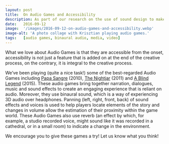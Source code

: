 ```yaml
---
layout: post
title:  On Audio Games and Accessibility
description: As part of our research on the use of sound design to make films and TV programmes inclusive, we have been looking into the field of Audio Games, that is, games in which audio is the main way of communication and entertainment and which can be played regardless of one’s sight condition. 
date:   2016-09-12
image:  '/images/2016-09-12-on-audio-games-and-accessibility.webp'
image-alt: 'A photo collage with Krisztian playing audio games.'
tags:   [audio games, binaural audio, media, video]
---
```


What we love about Audio Games is that they are accessible from the onset, accessibility is not just a feature that is added on at the end of the creative process, on the contrary, it is integral to the creative process.

We’ve been playing (quite a nice task!) some of the best-regarded Audio Games including [Papa Sangre](https://en.wikipedia.org/wiki/Papa_Sangre) (2010), [The Nightjar](https://www.pocketgamer.com/the-nightjar/) (2011) and [A Blind Legend](http://www.ablindlegend.com/) (2015). These audio games bring together narration, dialogues, music and sound effects to create an engaging experience that is reliant on audio. Moreover, they use binaural sound, which is a way of experiencing 3D audio over headphones. Panning (left, right, front, back) of sound effects and voices is used to help players locate elements of the story and changes in volume allow the estimation of their proximity within the game world. These Audio Games also use reverb (an effect by which, for example, a studio recorded voice, might sound like it was recorded in a cathedral, or in a small room) to indicate a change in the environment.

We encourage you to give these games a try! Let us know what you think!